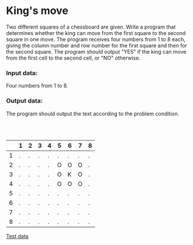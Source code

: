 # King's move

Two different squares of a chessboard are given. Write a program that determines whether the king can move from the
first square to the second square in one move. The program receives four numbers from 1 to 8 each, giving the column
number and row number for the first square and then for the second square. The program should output "YES" if the king
can move from the first cell to the second cell, or "NO" otherwise.

### Input data:

Four numbers from 1 to 8.

### Output data:

The program should output the text according to the problem condition.

<br /><br />

<div align="center">

|     | 1   | 2   | 3   | 4   | 5   | 6   | 7   | 8   |
| --- | --- | --- | --- | --- | --- | --- | --- | --- |
| 1   | .   | .   | .   | .   | .   | .   | .   | .   |
| 2   | .   | .   | .   | .   | O   | O   | O   | .   |
| 3   | .   | .   | .   | .   | O   | K   | O   | .   |
| 4   | .   | .   | .   | .   | O   | O   | O   | .   |
| 5   | .   | .   | .   | .   | .   | .   | .   | .   |
| 6   | .   | .   | .   | .   | .   | .   | .   | .   |
| 7   | .   | .   | .   | .   | .   | .   | .   | .   |
| 8   | .   | .   | .   | .   | .   | .   | .   | .   |

</div>

[Test data](./tests.txt)
